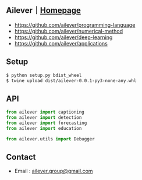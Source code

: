 ## Ailever｜[Homepage](https://ailever.github.io/)
- https://github.com/ailever/programming-language
- https://github.com/ailever/numerical-method
- https://github.com/ailever/deep-learning
- https://github.com/ailever/applications

## Setup
```bash
$ python setup.py bdist_wheel
$ twine upload dist/ailever-0.0.1-py3-none-any.whl
```

## API
```python
from ailever import captioning
from ailever import detection
from ailever import forecasting
from ailever import education

from ailever.utils import Debugger
```

<!--
**ailever/ailever** is a ✨ _special_ ✨ repository because its `README.md` (this file) appears on your GitHub profile.

Here are some ideas to get you started:

- 🔭 I’m currently working on ...
- 🌱 I’m currently learning ...
- 👯 I’m looking to collaborate on ...
- 🤔 I’m looking for help with ...
- 💬 Ask me about ...
- 📫 How to reach me: ...
- 😄 Pronouns: ...
- ⚡ Fun fact: ...
-->


## Contact
- Email : ailever.group@gmail.com
